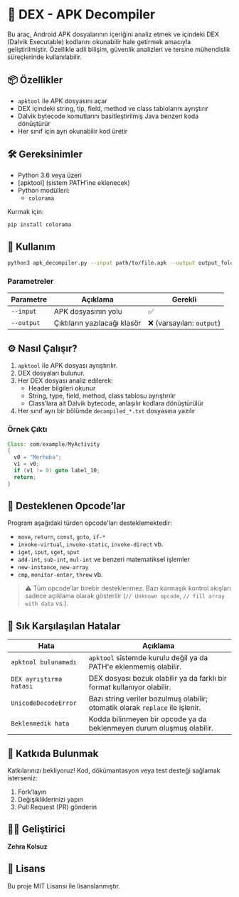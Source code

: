 # 📱 DEX - APK Decompiler 

Bu araç, Android APK dosyalarının içeriğini analiz etmek ve içindeki DEX (Dalvik Executable) kodlarını okunabilir hale getirmek amacıyla geliştirilmiştir. Özellikle adli bilişim, güvenlik analizleri ve tersine mühendislik süreçlerinde kullanılabilir.

## 📦 Özellikler

- `apktool` ile APK dosyasını açar
- DEX içindeki string, tip, field, method ve class tablolarını ayrıştırır
- Dalvik bytecode komutlarını basitleştirilmiş Java benzeri koda dönüştürür
- Her sınıf için ayrı okunabilir kod üretir

## 🛠️ Gereksinimler

- Python 3.6 veya üzeri
- [apktool] (sistem PATH'ine eklenecek)
- Python modülleri:
  - `colorama`

Kurmak için:

```bash
pip install colorama
```

## 🚀 Kullanım

```bash
python3 apk_decompiler.py --input path/to/file.apk --output output_folder
```

### Parametreler

| Parametre   | Açıklama                            | Gerekli                    |
|-------------|-------------------------------------|----------------------------|
| `--input`   | APK dosyasının yolu                 | ✅                         |
| `--output`  | Çıktıların yazılacağı klasör        | ❌ (varsayılan: `output`)  |

## ⚙️ Nasıl Çalışır?

1. `apktool` ile APK dosyası ayrıştırılır.
2. DEX dosyaları bulunur.
3. Her DEX dosyası analiz edilerek:
   - Header bilgileri okunur
   - String, type, field, method, class tablosu ayrıştırılır
   - Class’lara ait Dalvik bytecode, anlaşılır kodlara dönüştürülür
4. Her sınıf ayrı bir bölümde `decompiled_*.txt` dosyasına yazılır

### Örnek Çıktı

```java
Class: com/example/MyActivity
{
  v0 = "Merhaba";
  v1 = v0;
  if (v1 != 0) goto label_10;
  return;
}
```

## 📜 Desteklenen Opcode’lar

Program aşağıdaki türden opcode'ları desteklemektedir:

- `move`, `return`, `const`, `goto`, `if-*`
- `invoke-virtual`, `invoke-static`, `invoke-direct` vb.
- `iget`, `iput`, `sget`, `sput`
- `add-int`, `sub-int`, `mul-int` ve benzeri matematiksel işlemler
- `new-instance`, `new-array`
- `cmp`, `monitor-enter`, `throw` vb.

> ⚠️ Tüm opcode’lar birebir desteklenmez. Bazı karmaşık kontrol akışları sadece açıklama olarak gösterilir (`// Unknown opcode`, `// fill array with data` vs.).

## 🐛 Sık Karşılaşılan Hatalar

| Hata | Açıklama |
|------|----------|
| `apktool bulunamadı` | `apktool` sistemde kurulu değil ya da PATH'e eklenmemiş olabilir. |
| `DEX ayrıştırma hatası` | DEX dosyası bozuk olabilir ya da farklı bir format kullanıyor olabilir. |
| `UnicodeDecodeError` | Bazı string veriler bozulmuş olabilir; otomatik olarak `replace` ile işlenir. |
| `Beklenmedik hata` | Kodda bilinmeyen bir opcode ya da beklenmeyen durum oluşmuş olabilir. |

## 🤝 Katkıda Bulunmak

Katkılarınızı bekliyoruz! Kod, dökümantasyon veya test desteği sağlamak isterseniz:

1. Fork’layın
2. Değişikliklerinizi yapın
3. Pull Request (PR) gönderin

## 👩‍💻 Geliştirici

**Zehra Kolsuz**    


## 📝 Lisans

Bu proje MIT Lisansı ile lisanslanmıştır.
